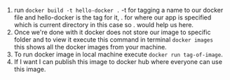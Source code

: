 <!-- After following Dockerfile -->
1. run `docker build -t hello-docker .` -t for tagging a name to our docker file and hello-docker is the tag for it, . for where our app is specified which is current directory in this case so . would help us here.
2. Once we're done with it docker does not store our image to specific folder and to view it execute this command in terminal `docker images` this shows all the docker images from your machine.
3. To run docker image in local machine execute `docker run tag-of-image`.
4. If I want I can publish this image to docker hub where everyone can use this image.